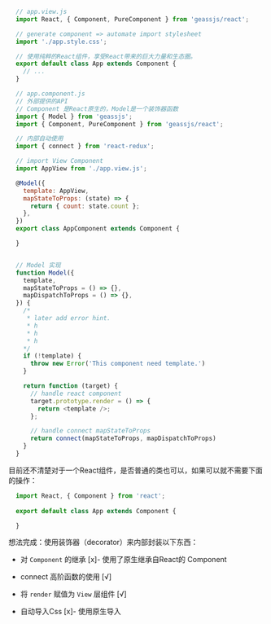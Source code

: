 ```javascript
  // app.view.js
  import React, { Component, PureComponent } from 'geassjs/react';

  // generate component => automate import stylesheet
  import './app.style.css';

  // 使用纯粹的React组件，享受React带来的巨大力量和生态圈。
  export default class App extends Component {
    // ...
  }
```


```javascript
  // app.component.js
  // 外部提供的API
  // Component 是React原生的，Model是一个装饰器函数
  import { Model } from 'geassjs';
  import { Component, PureComponent } from 'geassjs/react';

  // 内部自动使用
  import { connect } from 'react-redux';

  // import View Component
  import AppView from './app.view.js';

  @Model({
    template: AppView,
    mapStateToProps: (state) => {
      return { count: state.count };
    },
  })
  export class AppComponent extends Component {

  }


  // Model 实现
  function Model({ 
    template,
    mapStateToProps = () => {}, 
    mapDispatchToProps = () => {},
  }) {
    /* 
     * later add error hint.
     * h
     * h
     * h 
    */
    if (!template) {
      throw new Error('This component need template.')
    }

    return function (target) {
      // handle react component
      target.prototype.render = () => {
        return <template />;
      };

      // handle connect mapStateToProps
      return connect(mapStateToProps, mapDispatchToProps)
    }
  }
```

目前还不清楚对于一个React组件，是否普通的类也可以，如果可以就不需要下面的操作：

```javascript
  import React, { Component } from 'react';
  
  export default class App extends Component {

  }
```

想法完成：使用装饰器（decorator）来内部封装以下东西：

  - 对 `Component` 的继承 [x]- 使用了原生继承自React的 Component

  - connect 高阶函数的使用 [√]

  - 将 `render` 赋值为 `View` 层组件 [√] 

  - 自动导入Css [x]- 使用原生导入